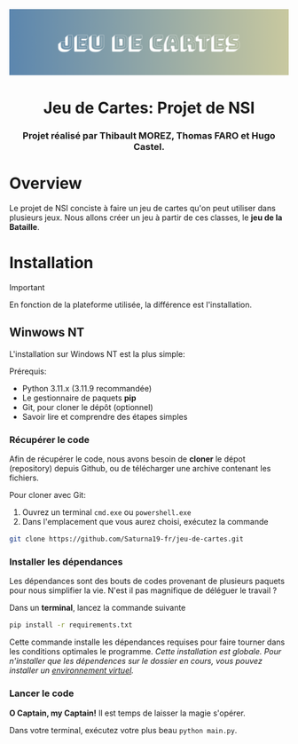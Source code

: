 <!-- On peut faire du HTML dans certaines proportions en .md -->
<!-- Ce fichier est idéalement à lire directement sur GitHub, puisqu'il utilise des formulations de mise en page uniquement présentes sur GitHub. Dans le cas contraire, il pourra y avoir des problèmes de mise en page, qui sont résolus dans le fichier README_nongithub.md -->
<div align="center">
    <img src="docs/assets/Header.png" />
    <h1>Jeu de Cartes: Projet de NSI</h1>
    <h3>Projet réalisé par Thibault MOREZ, Thomas FARO et Hugo Castel.</h3>
</div>

# Overview
Le projet de NSI conciste à faire un jeu de cartes qu'on peut utiliser dans plusieurs jeux. Nous allons créer un jeu à partir de ces classes, le **jeu de la Bataille**.

# Installation

> [!IMPORTANT]  
> En fonction de la plateforme utilisée, la différence est l'installation.

## Winwows NT
L'installation sur Windows NT est la plus simple:

Prérequis:
- Python 3.11.x (3.11.9 recommandée)
- Le gestionnaire de paquets **pip**
- Git, pour cloner le dépôt (optionnel)
- Savoir lire et comprendre des étapes simples

### Récupérer le code
Afin de récupérer le code, nous avons besoin de **cloner** le dépot (repository) depuis Github, ou de télécharger une archive contenant les fichiers.

Pour cloner avec Git:

1. Ouvrez un terminal `cmd.exe` ou `powershell.exe`
2. Dans l'emplacement que vous aurez choisi, exécutez la commande
```bash
git clone https://github.com/Saturna19-fr/jeu-de-cartes.git
```

### Installer les dépendances
Les dépendances sont des bouts de codes provenant de plusieurs paquets pour nous simplifier la vie. N'est il pas magnifique de déléguer le travail ?

Dans un **terminal**, lancez la commande suivante
```bash
pip install -r requirements.txt
```

Cette commande installe les dépendances requises pour faire tourner dans les conditions optimales le programme.
*Cette installation est globale. Pour n'installer que les dépendences sur le dossier en cours, vous pouvez installer un [environnement virtuel](https://docs.python.org/fr/3/tutorial/venv.html).*

### Lancer le code
**O Captain, my Captain!** Il est temps de laisser la magie s'opérer.

Dans votre terminal, exécutez votre plus beau `python main.py`.

<!-- https://www.youtube.com/watch?v=AYYcBjtxp84 -->